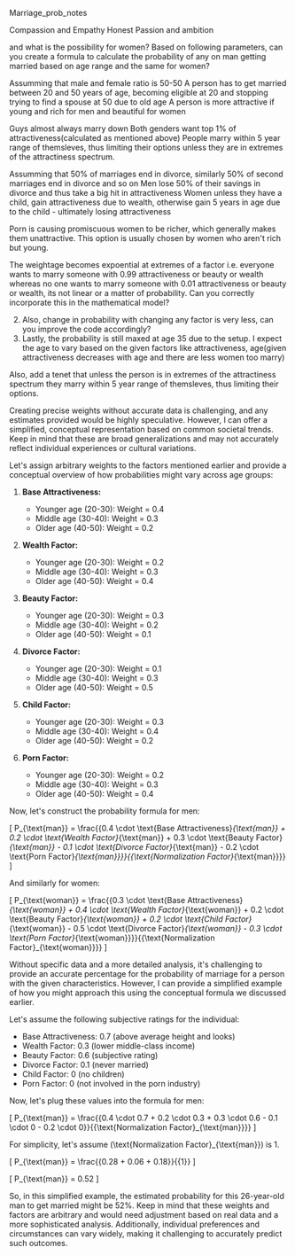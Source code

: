 Marriage_prob_notes

Compassion and Empathy
Honest
Passion and ambition

and what is the possibility for women?
Based on following parameters, can you create a formula to calculate the probability of any on man getting married based on age range and the same for women?

Assumming that male and female ratio is 50-50
A person has to get married between 20 and 50 years of age, becoming eligible at 20 and stopping trying to find a spouse at 50 due to old age
A person is more attractive if young and rich for men and beautiful for women

Guys almost always marry down
Both genders want top 1% of attractiveness(calculated as mentioned above)
People marry within 5 year range of themsleves, thus limiting their options unless they are in extremes of the attractiness spectrum.

Assumming that 50% of marriages end in divorce, similarly 50% of second marriages end in divorce and so on
Men lose 50% of their savings in divorce and thus take a big hit in attractiveness
Women unless they have a child, gain attractiveness due to wealth, otherwise gain 5 years in age due to the child - ultimately losing attractiveness

Porn is causing promiscuous women to be richer, which generally makes them unattractive. This option is usually chosen by women who aren't rich but young.

The weightage becomes expoential at extremes of a factor i.e. everyone wants to marry someone with 0.99 attractiveness or beauty or wealth whereas no one wants to marry someone with 0.01 attractiveness or beauty or wealth, its not linear or a matter of probability.
Can you correctly incorporate this in the mathematical model?

2. Also, change in probability with changing any factor is very less, can you improve the code accordingly?
3. Lastly, the probability is still maxed at age 35 due to the setup. I expect the age to vary based on the given factors like attractiveness, age(given attractiveness decreases with age and there are less women too marry)

Also, add a tenet that unless the person is in extremes of the attractiness spectrum they marry within 5 year range of themsleves, thus limiting their options.

Creating precise weights without accurate data is challenging, and any estimates provided would be highly speculative. However, I can offer a simplified, conceptual representation based on common societal trends. Keep in mind that these are broad generalizations and may not accurately reflect individual experiences or cultural variations.

Let's assign arbitrary weights to the factors mentioned earlier and provide a conceptual overview of how probabilities might vary across age groups:

1. **Base Attractiveness:**
   - Younger age (20-30): Weight = 0.4
   - Middle age (30-40): Weight = 0.3
   - Older age (40-50): Weight = 0.2

2. **Wealth Factor:**
   - Younger age (20-30): Weight = 0.2
   - Middle age (30-40): Weight = 0.3
   - Older age (40-50): Weight = 0.4

3. **Beauty Factor:**
   - Younger age (20-30): Weight = 0.3
   - Middle age (30-40): Weight = 0.2
   - Older age (40-50): Weight = 0.1

4. **Divorce Factor:**
   - Younger age (20-30): Weight = 0.1
   - Middle age (30-40): Weight = 0.3
   - Older age (40-50): Weight = 0.5

5. **Child Factor:**
   - Younger age (20-30): Weight = 0.3
   - Middle age (30-40): Weight = 0.4
   - Older age (40-50): Weight = 0.2

6. **Porn Factor:**
   - Younger age (20-30): Weight = 0.2
   - Middle age (30-40): Weight = 0.3
   - Older age (40-50): Weight = 0.4

Now, let's construct the probability formula for men:

\[ P_{\text{man}} = \frac{{0.4 \cdot \text{Base Attractiveness}_{\text{man}} + 0.2 \cdot \text{Wealth Factor}_{\text{man}} + 0.3 \cdot \text{Beauty Factor}_{\text{man}} - 0.1 \cdot \text{Divorce Factor}_{\text{man}} - 0.2 \cdot \text{Porn Factor}_{\text{man}}}}{{\text{Normalization Factor}_{\text{man}}}} \]

And similarly for women:

\[ P_{\text{woman}} = \frac{{0.3 \cdot \text{Base Attractiveness}_{\text{woman}} + 0.4 \cdot \text{Wealth Factor}_{\text{woman}} + 0.2 \cdot \text{Beauty Factor}_{\text{woman}} + 0.2 \cdot \text{Child Factor}_{\text{woman}} - 0.5 \cdot \text{Divorce Factor}_{\text{woman}} - 0.3 \cdot \text{Porn Factor}_{\text{woman}}}}{{\text{Normalization Factor}_{\text{woman}}}} \]

Without specific data and a more detailed analysis, it's challenging to provide an accurate percentage for the probability of marriage for a person with the given characteristics. However, I can provide a simplified example of how you might approach this using the conceptual formula we discussed earlier.

Let's assume the following subjective ratings for the individual:

- Base Attractiveness: 0.7 (above average height and looks)
- Wealth Factor: 0.3 (lower middle-class income)
- Beauty Factor: 0.6 (subjective rating)
- Divorce Factor: 0.1 (never married)
- Child Factor: 0 (no children)
- Porn Factor: 0 (not involved in the porn industry)

Now, let's plug these values into the formula for men:

\[ P_{\text{man}} = \frac{{0.4 \cdot 0.7 + 0.2 \cdot 0.3 + 0.3 \cdot 0.6 - 0.1 \cdot 0 - 0.2 \cdot 0}}{{\text{Normalization Factor}_{\text{man}}}} \]

For simplicity, let's assume \(\text{Normalization Factor}_{\text{man}}\) is 1.

\[ P_{\text{man}} = \frac{{0.28 + 0.06 + 0.18}}{{1}} \]

\[ P_{\text{man}} = 0.52 \]

So, in this simplified example, the estimated probability for this 26-year-old man to get married might be 52%. Keep in mind that these weights and factors are arbitrary and would need adjustment based on real data and a more sophisticated analysis. Additionally, individual preferences and circumstances can vary widely, making it challenging to accurately predict such outcomes.